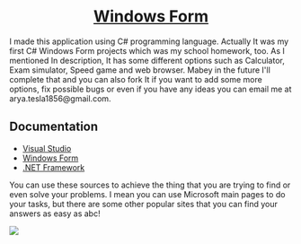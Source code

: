 <a href="https://learn.microsoft.com/en-us/dotnet/csharp/">
  <h1 align="center">
      Windows Form
  </h1>
</a>
I made this application using C# programming language. Actually It was my first C# Windows Form projects which was my school homework, too. As I mentioned In description, It has some different options such as Calculator, Exam simulator, Speed game and web browser. Mabey in the future I'll complete that and you can also fork It if you want to add some more options, fix possible bugs or even if you have any ideas you can email me at arya.tesla1856@gmail.com.


## Documentation ###
* [Visual Studio](https://flutter.dev/get-started/](https://learn.microsoft.com/en-us/visualstudio/install/install-visual-studio?view=vs-2022))
* [Windows Form](https://flutter.dev/get-started/](https://learn.microsoft.com/en-us/dotnet/desktop/winforms/overview/?view=netdesktop-6.0))
* [.NET Framework](https://flutter.dev/get-started/](https://learn.microsoft.com/en-us/dotnet/desktop/winforms/overview/?view=netdesktop-6.0))

You can use these sources to achieve the thing that you are trying to find or even solve your problems. I mean you can use Microsoft main pages to do your tasks, but there are some other popular sites that you can find your answers as easy as abc!

<img src="https://github.com/DarkCloud9000/Multifunction/blob/master/Picture/Poster.PNG">
